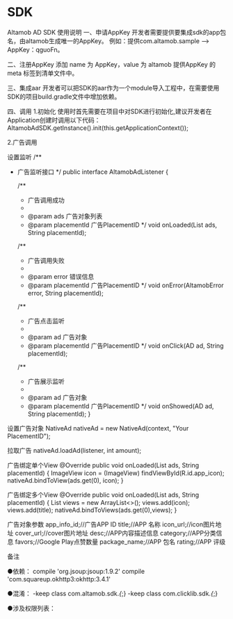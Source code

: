 # SDK
Altamob AD SDK 使用说明
一、申请AppKey
开发者需要提供要集成sdk的app包名，由altamob生成唯一的AppKey。
例如：提供com.altamob.sample --> AppKey：qguoFn。

二、注册AppKey
添加 name 为 AppKey，value 为 altamob 提供AppKey 的 meta 标签到清单文件中。
<meta-data
    android:name="appKey"
    android:value="@string/app_key" />

三、集成aar
开发者可以把SDK的aar作为一个module导入工程中，在需要使用SDK的项目build.gradle文件中增加依赖。

四、调用
1.初始化
使用时首先需要在项目中对SDK进行初始化,建议开发者在Application创建时调用以下代码：
AltamobAdSDK.getInstance().init(this.getApplicationContext());

2.广告调用

设置监听
/**
 * 广告监听接口
 */
public interface AltamobAdListener {

    /**
     * 广告调用成功
     *
     * @param ads         广告对象列表
     * @param placementId 广告PlacementID
     */
    void onLoaded(List<AD> ads, String placementId);

    /**
     * 广告调用失败
     *
     * @param error       错误信息
     * @param placementId 广告PlacementID
     */
    void onError(AltamobError error, String placementId);

    /**
     * 广告点击监听
     *
     * @param ad          广告对象
     * @param placementId 广告PlacementID
     */
    void onClick(AD ad, String placementId);

    /**
     * 广告展示监听
     *
     * @param ad          广告对象
     * @param placementId 广告PlacementID
     */
    void onShowed(AD ad,  String placementId);
}

设置广告对象
NativeAd nativeAd = new NativeAd(context, "Your PlacementID");

拉取广告
nativeAd.loadAd(listener, int amount);

广告绑定单个View
@Override
public void onLoaded(List<AD> ads, String placementId) {
    ImageView icon = (ImageView) findViewById(R.id.app_icon);
    nativeAd.bindToView(ads.get(0), icon);
   }

广告绑定多个View
@Override
public void onLoaded(List<AD> ads, String placementId) {
      List<View> views  = new ArrayList<>();
    views.add(icon);
    views.add(title);
    nativeAd.bindToViews(ads.get(0),views);
 }

广告对象参数
app_info_id;//广告APP ID
title;//APP 名称
icon_url;//icon图片地址
cover_url;//cover图片地址
desc;//APP内容描述信息
category;//APP分类信息
favors;//Google Play点赞数量
package_name;//APP 包名
rating;//APP 评级



备注

●依赖：
compile 'org.jsoup:jsoup:1.9.2'
compile 'com.squareup.okhttp3:okhttp:3.4.1'

●混淆：
-keep class  com.altamob.sdk.*{*;}
-keep class  com.clicklib.sdk.*{*;}

●涉及权限列表：
<uses-permission android:name="android.permission.ACCESS_NETWORK_STATE" />
<uses-permission android:name="android.permission.ACCESS_WIFI_STATE" />
<uses-permission android:name="android.permission.INTERNET" />
<uses-permission android:name="android.permission.READ_EXTERNAL_STORAGE" />
<uses-permission android:name="android.permission.WRITE_EXTERNAL_STORAGE" />
<uses-permission android:name="android.permission.READ_PHONE_STATE" />

